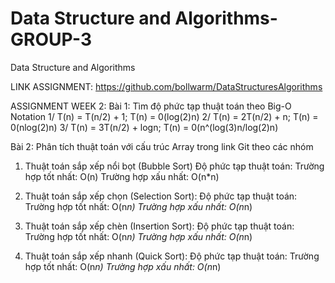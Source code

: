 # Data Structure and Algorithms-GROUP-3
 Data Structure and Algorithms
 
 LINK ASSIGNMENT: https://github.com/bollwarm/DataStructuresAlgorithms

 ASSIGNMENT WEEK 2:
 Bài 1: Tìm độ phức tạp thuật toán theo Big-O Notation
1/ T(n) = T(n/2) + 1;
T(n) = 0(log(2)n)
2/ T(n) = 2T(n/2) + n;
T(n) = 0(nlog(2)n)
3/ T(n) = 3T(n/2) + logn;
T(n) = 0(n^(log(3)n/log(2)n)

 Bài 2: Phân tích thuật toán với cấu trúc Array trong link Git theo các nhóm 
  1. Thuật toán sắp xếp nổi bọt (Bubble Sort)
  Độ phức tạp thuật toán:
  Trường hợp tốt nhất: O(n)
  Trường hợp xấu nhất: O(n*n)
  
  2. Thuật toán sắp xếp chọn (Selection Sort):
Độ phức tạp thuật toán:
Trường hợp tốt nhất: O(n*n)
Trường hợp xấu nhất: O(n*n)

3. Thuật toán sắp xếp chèn (Insertion Sort):
Độ phức tạp thuật toán:
Trường hợp tốt nhất: O(n*n)
Trường hợp xấu nhất: O(n*n)

4. Thuật toán sắp xếp nhanh (Quick Sort):
Độ phức tạp thuật toán:
Trường hợp tốt nhất: O(n*n)
Trường hợp xấu nhất: O(n*n)
